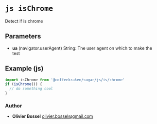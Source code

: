 


<!-- @namespace    sugar.js.is -->

# ```js isChrome ```


Detect if is chrome

## Parameters

- **ua** (navigator.userAgent) String: The user agent on which to make the test



## Example (js)

```js
import isChrome from '@coffeekraken/sugar/js/is/chrome'
if (isChrome()) {
  // do something cool
}
```


### Author
- **Olivier Bossel** <a href="mailto:olivier.bossel@gmail.com">olivier.bossel@gmail.com</a> 



